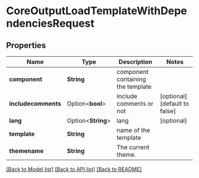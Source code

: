 # CoreOutputLoadTemplateWithDependenciesRequest

## Properties

Name | Type | Description | Notes
------------ | ------------- | ------------- | -------------
**component** | **String** | component containing the template | 
**includecomments** | Option<**bool**> | Include comments or not | [optional][default to false]
**lang** | Option<**String**> | lang | [optional]
**template** | **String** | name of the template | 
**themename** | **String** | The current theme. | 

[[Back to Model list]](../README.md#documentation-for-models) [[Back to API list]](../README.md#documentation-for-api-endpoints) [[Back to README]](../README.md)


